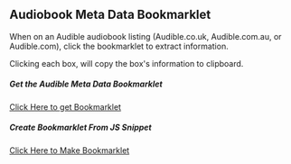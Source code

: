 ## Audiobook Meta Data Bookmarklet

When on an Audible audiobook listing (Audible.co.uk, Audible.com.au, or Audible.com), click the bookmarklet to extract information.

Clicking each box, will copy the box's information to clipboard.

##### Get the Audible Meta Data Bookmarklet
[Click Here to get Bookmarklet](https://shrekislovelife.github.io/audible-meta-bookmarklet/bookmarklet.html "Click Here to get Bookmarklet")

##### Create Bookmarklet From JS Snippet
[Click Here to Make Bookmarklet](https://shrekislovelife.github.io/audible-meta-bookmarklet/make_bookmarklet.html "Click Here to Make Bookmarklet")

